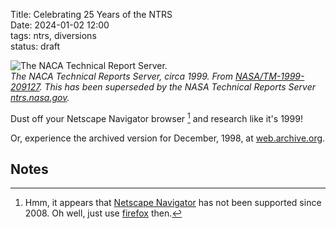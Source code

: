 Title: Celebrating 25 Years of the NTRS      
Date: 2024-01-02 12:00  
tags: ntrs, diversions    
status: draft  

![The NACA Technical Report Server.](/images%2FThe%20NACA%20Technical%20Report%20Server.png)  
_The NACA Technical Reports Server, circa 1999. From [NASA/TM-1999-209127](https://ntrs.nasa.gov/api/citations/19990035925/downloads/19990035925.pdf). 
This has been superseded by the NASA Technical Reports Server [ntrs.nasa.gov](https://ntrs.nasa.gov/)._  

Dust off your Netscape Navigator browser [^1] and research like it's 1999!  

Or, experience the archived version for December, 1998, at [web.archive.org](https://web.archive.org/web/19981212015823/http://naca.larc.nasa.gov/).  

## Notes  

[^1]: Hmm, it appears that [Netscape Navigator](https://en.wikipedia.org/wiki/Netscape_Navigator) has not been supported since 2008. 
Oh well, just use [firefox](https://www.mozilla.org/en-US/firefox/new/) then.  
